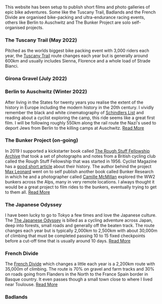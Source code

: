 

This website has been setup to publish short films and photo galleries of epic bike adventures. Some like the Tuscany Trail, Badlands and the French Divide are organised bike-packing and ultra-endurance racing events, others like Berlin to Auschwitz and The Bunker Project are solo self-organised projects.

<!--more-->

### The Tuscany Trail (May 2022)
Pitched as the worlds biggest bike packing event with 3,000 riders each year, the [Tuscany Trail](https://www.tuscanytrail.it/en/) route changes each year but is generally around 600km and usually includes Sienna, Florence and a whole load of Strade Bianci.

### Girona Gravel (July 2022)

### Berlin to Auschwitz (Winter 2022)
After living in the States for twenty years you realise the extent of the history in Europe including the modern history in the 20th century. I vividly remember the black and white cinematography of [Schindlers List]() and reading about a cyclist exploring the camp, this ride seems like a great first film. I will be following roughly 550km along the rail route the Nazi's used to deport Jews from Berlin to the killing camps at Auschwitz. [Read More]()

### The Bunker Project (on-going)
In 2019 I supported a kickstarter book called [The Rough Stuff Fellowship Archive]() that took a set of photographs and notes from a British cycling club called the Rough Stuff Fellowship that was started in 1956. Cyclist Magazine has a [good short article](https://www.cyclist.co.uk/in-depth/7010/blast-from-the-past-the-rough-stuff-fellowship) about their history. The author behind the project [Max Leonard](https://maxleonard.com/) went on to self publish another book called Bunker Research in which he and a photographer called [Camille McMillan](https://www.instagram.com/camillejmcmillan/) explored the WW2 bunkers across the Alps, many in very remote locations. I always thought it would be a great project to film rides to the bunkers, eventually trying to get to them all. [Read More]()


### The Japanese Odyssey
I have been lucky to go to Tokyo a few times and love the Japanese culture. The [The Japanese Odyssey](https://www.japanese-odyssey.com/) is billed as a cycling adventure across Japan, deep into forests, small roads and generally off the beaten track. The route changes each year but is typically 2,000km to 2,500km with about 30,000m of climbing that must be completed passing 10 to 15 fixed checkpoints before a cut-off time that is usually around 10 days. [Read More]()

### French Divide
The [French Divide]() which changes a little each year is a 2,200km route with 35,000m of climbing. The route is 70% on gravel and farm tracks and 30% on roads going from Flanders in the North to the France Spain border in Basque country. It even passes though a small town close to where I lived near Toulouse. [Read More]()


### Badlands
